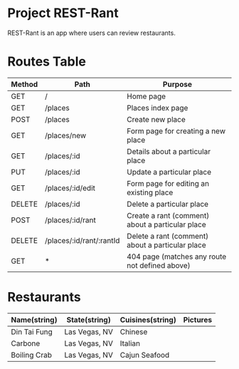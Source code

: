 # Project REST-Rant

REST-Rant is an app where users can review restaurants.


# Routes Table
|   Method    |           Path            |                      Purpose                      |
| ----------- | ------------------------- | ------------------------------------------------- |    
|     GET     |             /             |  Home page                                        |
|     GET     |         /places           |  Places index page                                |
|     POST    |         /places           |  Create new place                                 |
|     GET     |       /places/new         |  Form page for creating a new place               |
|     GET     |       /places/:id         |  Details about a particular place                 |
|     PUT     |       /places/:id         |  Update a particular place                        |
|     GET     |     /places/:id/edit      |  Form page for editing an existing place          |
|    DELETE   |       /places/:id         |  Delete a particular place                        |
|     POST    |     /places/:id/rant      |  Create a rant (comment) about a particular place |
|    DELETE   |  /places/:id/rant/:rantId |  Delete a rant (comment) about a particular place |
|     GET     |            *              |  404 page (matches any route not defined above)   |


# Restaurants

|    Name(string)    |    State(string)    |    Cuisines(string)     |        Pictures        |
|--------------------|---------------------|-------------------------|------------------------|
|    Din Tai Fung    |    Las Vegas, NV    |         Chinese         |                        |
|      Carbone       |    Las Vegas, NV    |         Italian         |                        |
|    Boiling Crab    |    Las Vegas, NV    |      Cajun Seafood      |
